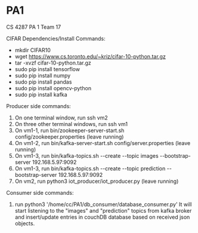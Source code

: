 # PA1
CS 4287 PA 1 Team 17

CIFAR Dependencies/Install Commands:
- mkdir CIFAR10
- wget https://www.cs.toronto.edu/~kriz/cifar-10-python.tar.gz
- tar -xvzf cifar-10-python.tar.gz
- sudo pip install tensorflow
- sudo pip install numpy
- sudo pip install pandas
- sudo pip install opencv-python
- sudo pip install kafka

Producer side commands:
1. On one terminal window, run ssh vm2
2. On three other terminal windows, run ssh vm1
3. On vm1-1, run bin/zookeeper-server-start.sh config/zookeeper.properties (leave running)
4. On vm1-2, run bin/kafka-server-start.sh config/server.properties (leave running)
5. On vm1-3, run bin/kafka-topics.sh --create --topic images --bootstrap-server 192.168.5.97:9092
6. On vm1-3, run bin/kafka-topics.sh --create --topic prediction --bootstrap-server 192.168.5.97:9092
7. On vm2, run python3 iot_producer/iot_producer.py (leave running)

Consumer side commands:
1. run python3 '/home/cc/PA1/db_consumer/database_consumer.py'
It will start listening to the "images" and "prediction" topics from kafka broker and insert/update entries in couchDB 
database based on received json objects.

